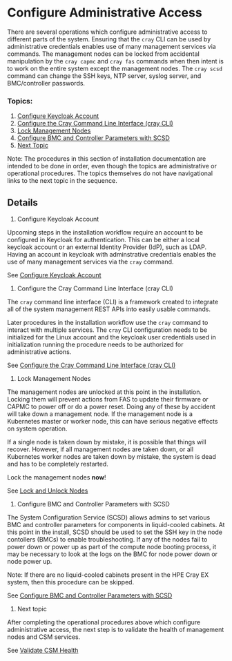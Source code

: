 # Configure Administrative Access
  
There are several operations which configure administrative access to different parts of the system.
Ensuring that the `cray` CLI can be used by administrative credentials enables use of many management
services via commands.  The management nodes can be locked from accidental manipulation by the
`cray capmc` and `cray fas` commands when then intent is to work on the entire system except the
management nodes.  The `cray scsd` command can change the SSH keys, NTP server, syslog server, and
BMC/controller passwords.

### Topics: 

   1. [Configure Keycloak Account](#configure_keycloak_account)
   1. [Configure the Cray Command Line Interface (cray CLI)](#configure_cray_cli)
   1. [Lock Management Nodes](#lock_management_nodes)
   1. [Configure BMC and Controller Parameters with SCSD](#configure_with_scsd)
   1. [Next Topic](#next-topic)

   Note: The procedures in this section of installation documentation are intended to be done in order, even though the topics are
   administrative or operational procedures.  The topics themselves do not have navigational links to the next topic in the sequence.

## Details

   <a name="configure_keycloak_account"></a>

   1. Configure Keycloak Account

   Upcoming steps in the installation workflow require an account to be configured in Keycloak for
   authentication.  This can be either a local keycloak account or an external Identity Provider (IdP),
   such as LDAP.  Having an account in keycloak with adminstrative credentials enables the use of many
   management services via the `cray` command.

   See [Configure Keycloak Account](../operations/configure_keycloak_account.md)

   <a name="configure_cray_cli"></a>

   1. Configure the Cray Command Line Interface (cray CLI)

   The `cray` command line interface (CLI) is a framework created to integrate all of the system management REST
   APIs into easily usable commands.

   Later procedures in the installation workflow use the `cray` command to interact with multiple services.
   The `cray` CLI configuration needs to be initialized for the Linux account and the keycloak user credentials
   used in initialization running the procedure needs to be authorized for administrative actions.

   See [Configure the Cray Command Line Interface (cray CLI)](../operations/configure_cray_cli.md)

   <a name="lock_management_nodes"></a>

   1. Lock Management Nodes

   The management nodes are unlocked at this point in the installation.  Locking them will prevent actions from FAS to
   update their firmware or CAPMC to power off or do a power reset.  Doing any of these by accident will take down a
   management node.  If the management node is a Kubernetes master or worker node, this can have serious negative effects
   on system operation.

   If a single node is taken down by mistake, it is possible that things will recover. However, if all management
   nodes are taken down, or all Kubernetes worker nodes are taken down by mistake, the system is dead and has to be
   completely restarted.

   Lock the management nodes **now**!

   See [Lock and Unlock Nodes](../operations/lock_and_unlock_nodes.md)

   <a name="configure_with_scsd"></a>

   1. Configure BMC and Controller Parameters with SCSD

   The System Configuration Service (SCSD) allows admins to set various BMC and controller parameters for 
   components in liquid-cooled cabinets.  At this point in the install, SCSD should be used to set the
   SSH key in the node contollers (BMCs) to enable troubleshooting.  If any of the nodes fail to power
   down or power up as part of the compute node booting process, it may be necessary to look at the logs
   on the BMC for node power down or node power up.

   Note: If there are no liquid-cooled cabinets present in the HPE Cray EX system, then this procedure can be skipped.

   See [Configure BMC and Controller Parameters with SCSD](../operations/configure_with_scsd.md)

   <a name="next-topic"></a>
   1. Next topic

   After completing the operational procedures above which configure administrative access, the next step is to validate the health of management nodes and CSM services.

   See [Validate CSM Health](index.md#validate_csm_health)

